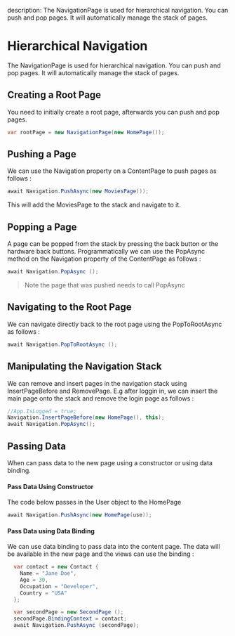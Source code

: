 description: The NavigationPage is used for hierarchical navigation. You can push and pop pages. It will automatically manage the stack of pages.

# Hierarchical Navigation

The NavigationPage is used for hierarchical navigation. You can push and pop pages. It will automatically manage the stack of pages.

## Creating a Root Page

You need to initially create a root page, afterwards you can push and pop pages.

```csharp
var rootPage = new NavigationPage(new HomePage());
```

## Pushing a Page

We can use the Navigation property on a ContentPage to push pages as follows :

```csharp
await Navigation.PushAsync(new MoviesPage());
```

This will add the MoviesPage to the stack and navigate to it.

## Popping a Page

A page can be popped from the stack by pressing the back button or the hardware back buttons. Programmatically we can use the PopAsync method on the Navigation property of the ContentPage as follows :

```csharp
await Navigation.PopAsync ();
```

> Note the page that was pushed needs to call PopAsync

## Navigating to the Root Page

We can navigate directly back to the root page using the PopToRootAsync as follows :

```csharp
await Navigation.PopToRootAsync ();
```

## Manipulating the Navigation Stack

We can remove and insert pages in the navigation stack using InsertPageBefore and  RemovePage. E.g after loggin in, we can insert the main page onto the stack and remove the login page as follows :

```csharp
//App.IsLogged = true;
Navigation.InsertPageBefore(new HomePage(), this);
await Navigation.PopAsync();
```

## Passing Data

When can pass data to the new page using a constructor or using data binding.

#### Pass Data Using Constructor

The code below passes in the User object to the HomePage

```csharp
await Navigation.PushAsync(new HomePage(use));
```

#### Pass Data using Data Binding

We can use data binding to pass data into the content page. The data will be available in the new page and the views can use the binding :

```csharp
  var contact = new Contact {
    Name = "Jane Doe",
    Age = 30,
    Occupation = "Developer",
    Country = "USA"
  };

  var secondPage = new SecondPage ();
  secondPage.BindingContext = contact;
  await Navigation.PushAsync (secondPage);
```



